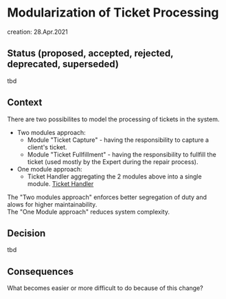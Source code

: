 # Modularization of Ticket Processing
creation: 28.Apr.2021

## Status (proposed, accepted, rejected, deprecated, superseded)
tbd

## Context
There are two possibilites to model the processing of tickets in the system.  
- Two modules approach:  
  - Module "Ticket Capture" - having the responsibility to capture a client's ticket.  
  - Module "Ticket Fullfillment" - having the responsibility to fullfill the ticket (used mostly by the Expert during the repair process).  
- One module approach:  
  - Ticket Handler aggregating the 2 modules above into a single module.
  [Ticket Handler](pictures/ticket_handler.png)  

The "Two modules approach" enforces better segregation of duty and alows for higher maintainability.  
The "One Module approach" reduces system complexity.  

## Decision

tbd


## Consequences

What becomes easier or more difficult to do because of this change?
